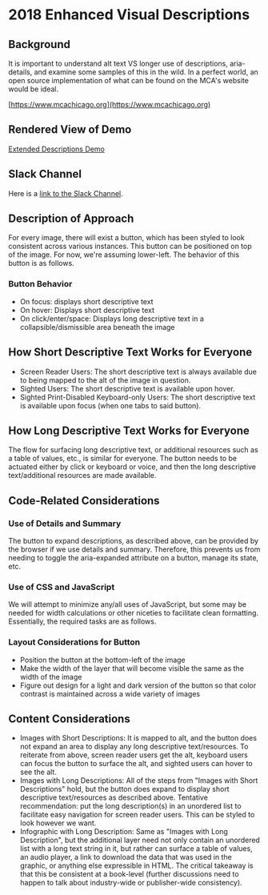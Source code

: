 # 2018 Enhanced Visual Descriptions 

## Background
It is important to understand alt text VS longer use of descriptions, aria-details, and examine some samples of this in the wild. In a perfect world, an open source implementation of what can be found on the MCA's website would be ideal.

[https://www.mcachicago.org](https://www.mcachicago.org)


## Rendered View of Demo
[Extended Descriptions Demo](https://diagram-codesprint.github.io/2018-enhanced-visual-desc/)

## Slack Channel
Here is a [link to the Slack Channel](https://diagram2018codesprint.slack.com/messages/CAQHTU201).


## Description of Approach
For every image, there will exist a button, which has been styled to look consistent across various instances. This button can be positioned on top of the image. For now, we're assuming lower-left. The behavior of this button is as follows.

### Button Behavior
* On focus: displays short descriptive text
* On hover: Displays short descriptive text
* On click/enter/space: Displays long descriptive text in a collapsible/dismissible area beneath the image

## How Short Descriptive Text Works for Everyone
* Screen Reader Users: The short descriptive text is always available due to being mapped to the alt of the image in question.
* Sighted Users: The short descriptive text is available upon hover.
* Sighted Print-Disabled Keyboard-only Users: The short descriptive text is available upon focus (when one tabs to said button).

## How Long Descriptive Text Works for Everyone
The flow for surfacing long descriptive text, or additional resources such as a table of values, etc., is similar for everyone. The button needs to be actuated either by click or keyboard or voice, and then the long descriptive text/additional resources are made available.

## Code-Related Considerations
### Use of Details and Summary
The button to expand descriptions, as described above, can be provided by the browser if we use details and summary. Therefore, this prevents us from needing to toggle the aria-expanded attribute on a button, manage its state, etc.
### Use of CSS and JavaScript
We will attempt to minimize any/all uses of JavaScript, but some may be needed for width calculations or other niceties to facilitate clean formatting. Essentially, the required tasks are as follows.
### Layout Considerations for Button
* Position the button at the bottom-left of the image
* Make the width of the layer that will become visible the same as the width of the image
* Figure out design for a light and dark version of the button so that color contrast is maintained across a wide variety of images

## Content Considerations
* Images with Short Descriptions: It is mapped to alt, and the button does not expand an area to display any long descriptive text/resources. To reiterate from above, screen reader users get the alt, keyboard users can focus the button to surface the alt, and sighted users can hover to see the alt.
* Images with Long Descriptions: All of the steps from "Images with Short Descriptions" hold, but the button does expand to display short descriptive text/resources as described above. Tentative recommendation: put the long description(s) in an unordered list to facilitate easy navigation for screen reader users. This can be styled to look however we want.
* Infographic with Long Description: Same as "Images with Long Description", but the additional layer need not only contain an unordered list with a long text string in it, but rather can surface a table of values, an audio player, a link to download the data that was used in the graphic, or anything else expressible in HTML. The critical takeaway is that this be consistent at a book-level (further discussions need to happen to talk about industry-wide or publisher-wide consistency).
